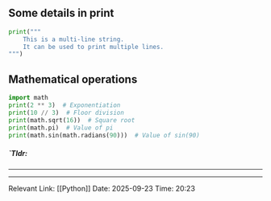 ## Some details in print
```python
print("""
    This is a multi-line string.
    It can be used to print multiple lines.
""")
```

## Mathematical operations
```python
import math
print(2 ** 3)  # Exponentiation
print(10 // 3)  # Floor division
print(math.sqrt(16))  # Square root
print(math.pi)  # Value of pi
print(math.sin(math.radians(90)))  # Value of sin(90)
```
##### `Tldr: 
---


---
Relevant Link: [[Python]]
Date: 2025-09-23 
Time: 20:23